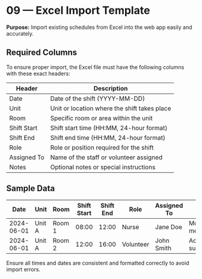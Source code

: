 # 09 — Excel Import Template

**Purpose:** Import existing schedules from Excel into the web app easily and accurately.

## Required Columns

To ensure proper import, the Excel file must have the following columns with these exact headers:

| Header      | Description                                  |
| ----------- | -------------------------------------------- |
| Date        | Date of the shift (YYYY-MM-DD)               |
| Unit        | Unit or location where the shift takes place |
| Room        | Specific room or area within the unit        |
| Shift Start | Shift start time (HH:MM, 24-hour format)     |
| Shift End   | Shift end time (HH:MM, 24-hour format)       |
| Role        | Role or position required for the shift      |
| Assigned To | Name of the staff or volunteer assigned      |
| Notes       | Optional notes or special instructions       |

## Sample Data

| Date       | Unit   | Room   | Shift Start | Shift End | Role      | Assigned To | Notes              |
| ---------- | ------ | ------ | ----------- | --------- | --------- | ----------- | ------------------ |
| 2024-06-01 | Unit A | Room 1 | 08:00       | 12:00     | Nurse     | Jane Doe    | Morning medication |
| 2024-06-01 | Unit A | Room 2 | 12:00       | 16:00     | Volunteer | John Smith  | Activity support   |

Ensure all times and dates are consistent and formatted correctly to avoid import errors.

